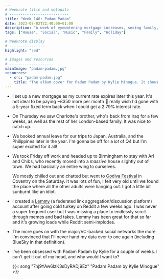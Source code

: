```yaml
---
# Weeknote title and metadata
# ---------------------------
title: "Week 140: Padam Padam"
date: 2023-07-02T22:40:00+01:00
description: "A week of eyewatering mortgage increases, seeing family, seeing friends, having our own wing, booking holiday, trying Lemmy, and blasting out some Kylie."
tags: ["House", "Social", "Music", "Family", "Holiday"]

# Weeknote display
# ----------------
highlight: "red"

# Images and resources
# --------------------
mainImage: "padam-padam.jpg"
resources:
  - src: "padam-padam.jpg"
    title: "The album cover for Padam Padam by Kylie Minogue. It shows legs in red leather boots with 'Kylie' written across them."
---
```


  * I set up a new mortgage as my current rate expires later this year. It's not ideal to be paying ~£350 more per month :grimacing: really wish I'd gone with a 5-year fixed term back when I could get a 2.79% interest rate.

  * On Thursday we saw Charlotte's brother, who's back from Iraq for a few weeks, as well as the rest of her London-based family. It was nice to catch up.

  * We booked annual leave for our trips to Japan, Australia, and the Philippines later in the year. I'm gonna be off for a _lot_ of Q4 but I'm super excited for it all!

  * We took Friday off work and headed up to Birmingham to stay with Ari and Chibs, who recently moved into a _massive_ house slightly out of town. We had basically an entire wing to ourselves.

    We mostly chilled out and chatted but went to [Godiva Festival](https://www.godivafestival.com/) in Coventry on the Saturday. It was lots of fun, I felt very old until we found the place where all the other adults were hanging out. I got a little bit sunburnt like an idiot.

  * I created a [Lemmy](https://join-lemmy.org/) (a federated link aggregation/discussion platform) account after going cold turkey on Reddit a few weeks ago. I was never a super frequent user but I was missing a place to endlessly scroll through memes and bad takes. Lemmy has been great for that so far and it's growing loads while Reddit semi-implodes.

  * The more goes on with the major/VC-backed social networks the more I'm convinced that I'll never hand my data over to one again (including BlueSky in that definition).

  * I've been obsessed with Padam Padam by Kylie for a couple of weeks. I can't get it out of my head, and why would I want to?

    {{< song "7nj9YAw6lzK3sDyRADj9Ez" "Padam Padam by Kylie Minogue" >}}
